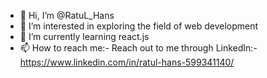 - 👋 Hi, I’m @RatuL_Hans
- 👀 I’m interested in exploring the field of web development
- 🌱 I’m currently learning react.js
- 📫 How to reach me:- Reach out to me through LinkedIn:-https://www.linkedin.com/in/ratul-hans-599341140/

<!---
RatuL13/RatuL13 is a ✨ special ✨ repository because its `README.md` (this file) appears on your GitHub profile.
You can click the Preview link to take a look at your changes.
--->
